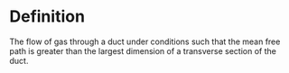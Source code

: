 # Definition

The flow of gas through a duct under conditions such that the mean free
path is greater than the largest dimension of a transverse section of
the duct.
